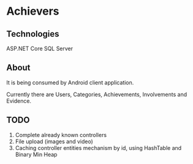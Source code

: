 # Achievers

## Technologies
ASP.NET Core
SQL Server

## About
It is being consumed by Android client application.

Currently there are Users, Categories, Achievements, Involvements and Evidence.

## TODO
1. Complete already known controllers
2. File upload (images and video)
3. Caching controller entities mechanism by id, using HashTable and Binary Min Heap
